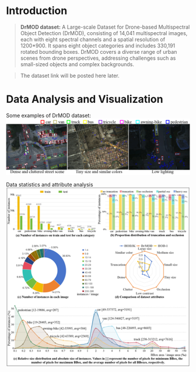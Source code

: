 # Introduction

>**DrMOD dataset:** A Large-scale Dataset for Drone-based Multispectral Object Detection (DrMOD), 
consisting of 14,041 multispectral images, each with eight spectral channels 
and a spatial resolution of 1200*900. It spans eight object categories and 
includes 330,191 rotated bounding boxes. DrMOD covers a diverse range of urban 
scenes from drone perspectives, addressing challenges such as small-sized 
objects and complex backgrounds.

>The dataset link will be posted here later.

# Data Analysis and Visualization
Some examples of DrMOD dataset:
![annotation](https://github.com/DrMOD-330k/Multi-Spectral/blob/main/resources/DrMOD_annotation.png)

Data statistics and attribute analysis
![statistic](https://github.com/DrMOD-330k/Multi-Spectral/blob/main/resources/statistic.png)
